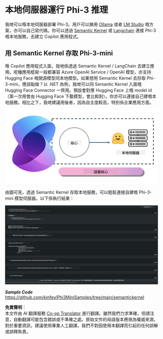 <!--
CO_OP_TRANSLATOR_METADATA:
{
  "original_hash": "bcf5dd7031db0031abdb9dd0c05ba118",
  "translation_date": "2025-05-08T05:56:38+00:00",
  "source_file": "md/01.Introduction/03/Local_Server_Inference.md",
  "language_code": "hk"
}
-->
# **本地伺服器運行 Phi-3 推理**

我哋可以喺本地伺服器部署 Phi-3。用戶可以揀用 [Ollama](https://ollama.com) 或者 [LM Studio](https://llamaedge.com) 嘅方案，亦可以自己寫代碼。你可以透過 [Semantic Kernel](https://github.com/microsoft/semantic-kernel?WT.mc_id=aiml-138114-kinfeylo) 或 [Langchain](https://www.langchain.com/) 連接 Phi-3 嘅本地服務，去建立 Copilot 應用程式。

## **用 Semantic Kernel 存取 Phi-3-mini**

喺 Copilot 應用程式入面，我哋係透過 Semantic Kernel / LangChain 去建立應用。呢種應用框架一般都兼容 Azure OpenAI Service / OpenAI 模型，亦支持 Hugging Face 嘅開源模型同本地模型。如果想用 Semantic Kernel 去存取 Phi-3-mini，應該點做？以 .NET 為例，我哋可以同 Semantic Kernel 入面嘅 Hugging Face Connector 一齊用。預設會對應 Hugging Face 上嘅 model id（第一次用會由 Hugging Face 下載模型，會比較耐）。你亦可以連接自己建嘅本地服務。相比之下，我哋建議用後者，因為自主度較高，特別係企業應用方面。

![sk](../../../../../translated_images/sk.d03785c25edc6d445a2e9ae037979e544e0b0c482f43c7617b0324e717b9af62.hk.png)

由圖可見，透過 Semantic Kernel 存取本地服務，可以輕鬆連接自建嘅 Phi-3-mini 模型伺服器。以下係執行結果：

![skrun](../../../../../translated_images/skrun.5aafc1e7197dca2020eefcaeaaee184d29bb0cf1c37b00fd9c79acc23a6dc8d2.hk.png)

***Sample Code*** https://github.com/kinfey/Phi3MiniSamples/tree/main/semantickernel

**免責聲明**：  
本文件由 AI 翻譯服務 [Co-op Translator](https://github.com/Azure/co-op-translator) 進行翻譯。雖然我們力求準確，但請注意，自動翻譯可能包含錯誤或不準確之處。原始文件的母語版本應視為權威來源。對於重要資訊，建議使用專業人工翻譯。我們不對因使用本翻譯而引起的任何誤解或誤釋負責。